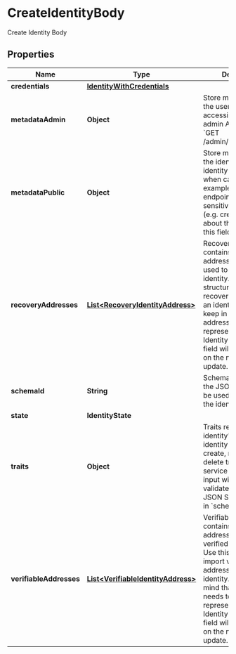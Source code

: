 

# CreateIdentityBody

Create Identity Body

## Properties

| Name | Type | Description | Notes |
|------------ | ------------- | ------------- | -------------|
|**credentials** | [**IdentityWithCredentials**](IdentityWithCredentials.md) |  |  [optional] |
|**metadataAdmin** | **Object** | Store metadata about the user which is only accessible through admin APIs such as &#x60;GET /admin/identities/&lt;id&gt;&#x60;. |  [optional] |
|**metadataPublic** | **Object** | Store metadata about the identity which the identity itself can see when calling for example the session endpoint. Do not store sensitive information (e.g. credit score) about the identity in this field. |  [optional] |
|**recoveryAddresses** | [**List&lt;RecoveryIdentityAddress&gt;**](RecoveryIdentityAddress.md) | RecoveryAddresses contains all the addresses that can be used to recover an identity.  Use this structure to import recovery addresses for an identity. Please keep in mind that the address needs to be represented in the Identity Schema or this field will be overwritten on the next identity update. |  [optional] |
|**schemaId** | **String** | SchemaID is the ID of the JSON Schema to be used for validating the identity&#39;s traits. |  |
|**state** | **IdentityState** |  |  [optional] |
|**traits** | **Object** | Traits represent an identity&#39;s traits. The identity is able to create, modify, and delete traits in a self-service manner. The input will always be validated against the JSON Schema defined in &#x60;schema_url&#x60;. |  |
|**verifiableAddresses** | [**List&lt;VerifiableIdentityAddress&gt;**](VerifiableIdentityAddress.md) | VerifiableAddresses contains all the addresses that can be verified by the user.  Use this structure to import verified addresses for an identity. Please keep in mind that the address needs to be represented in the Identity Schema or this field will be overwritten on the next identity update. |  [optional] |



